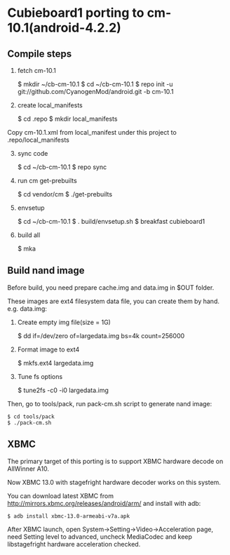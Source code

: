 Cubieboard1 porting to cm-10.1(android-4.2.2)
=============================================

Compile steps
-------------

1) fetch cm-10.1

    $ mkdir ~/cb-cm-10.1
    $ cd ~/cb-cm-10.1
    $ repo init -u git://github.com/CyanogenMod/android.git -b cm-10.1

2) create local_manifests

    $ cd .repo
    $ mkdir local_manifests

Copy cm-10.1.xml from local_manifest under this project to .repo/local_manifests

3) sync code

    $ cd ~/cb-cm-10.1
    $ repo sync

4) run cm get-prebuilts

    $ cd vendor/cm
    $ ./get-prebuilts

5) envsetup

    $ cd ~/cb-cm-10.1
    $ . build/envsetup.sh
    $ breakfast cubieboard1

6) build all

    $ mka

Build nand image
----------------

Before build, you need prepare cache.img and data.img in $OUT folder.

These images are ext4 filesystem data file, you can create them by hand. e.g. data.img:

1) Create empty img file(size = 1G)

    $ dd if=/dev/zero of=largedata.img bs=4k count=256000

2) Format image to ext4

    $ mkfs.ext4 largedata.img

3) Tune fs options

    $ tune2fs -c0 -i0 largedata.img

Then, go to tools/pack, run pack-cm.sh script to generate nand image:

    $ cd tools/pack
    $ ./pack-cm.sh

XBMC
----

The primary target of this porting is to support XBMC hardware decode on AllWinner A10.

Now XBMC 13.0 with stagefright hardware decoder works on this system.

You can download latest XBMC from http://mirrors.xbmc.org/releases/android/arm/
and install with adb:

    $ adb install xbmc-13.0-armeabi-v7a.apk

After XBMC launch, open System->Setting->Video->Acceleration page, need Setting level to advanced,
uncheck MediaCodec and keep libstagefright hardware acceleration checked.
